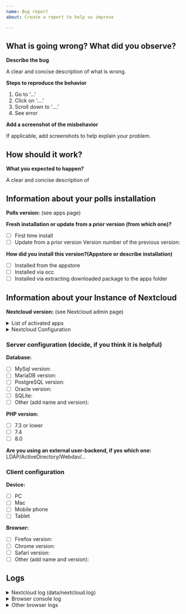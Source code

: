 ```yaml
---
name: Bug report
about: Create a report to help us improve

---
```


## What is going wrong? What did you observe?
**Describe the bug**

A clear and concise description of what is wrong.

**Steps to reproduce the behavior**
1. Go to '...'
2. Click on '....'
3. Scroll down to '....'
4. See error

**Add a screenshot of the misbehavior**

If applicable, add screenshots to help explain your problem.

## How should it work?
**What you expected to happen?**

A clear and concise description of

## Information about your polls installation
**Polls version:** (see apps page)

**Fresh installation or update from a prior version (from which one)?**
<!--
Put an x between the brackets ([x]) or check these boxes after you created the issue
-->
- [ ] First time install
- [ ] Update from a prior version
  Version number of the previous version:

**How did you install this version?(Appstore or describe installation)**
<!--
Put an x between the brackets ([x]) or check these boxes after you created the issue
-->
- [ ] Installed from the appstore
- [ ] Installed via occ
- [ ] Installed via extracting downloaded package to the apps folder

## Information about your Instance of Nextcloud
**Nextcloud version:** (see Nextcloud admin page)

<details>
<summary>List of activated apps</summary>

```
If you have access to your command line run e.g.:
sudo -u www-data php occ app:list
from within your Nextcloud installation folder
```

</details>
<details>
<summary>Nextcloud Configuration</summary>

```
If you have access to your command line run e.g.:
sudo -u www-data php occ config:list system
from within your Nextcloud installation folder

or

Insert your config.php content here
Make sure to remove all sensitive content such as passwords. (e.g. database password, passwordsalt, secret, smtp password, …)
```
</details>

### Server configuration (decide, if you think it is helpful)
<!--
You can use the Issue Template application to prefill most of the required information: https://apps.nextcloud.com/apps/issuetemplate
-->

**Database:**
- [ ] MySql version:
- [ ] MariaDB version:
- [ ] PostgreSQL version:
- [ ] Oracle version:
- [ ] SQLite:
- [ ] Other (add name and version):

**PHP version:**
- [ ] 7.3 or lower
- [ ] 7.4
- [ ] 8.0

**Are you using an external user-backend, if yes which one:** LDAP/ActiveDirectory/Webdav/...

### Client configuration
**Device:** <!-- Put an x between the brackets ([x]) or check these boxes after you created the issue -->
- [ ] PC
- [ ] Mac
- [ ] Mobile phone
- [ ] Tablet

**Browser:** <!-- Add your Browser's version and put an x between the brackets ([x]) or check these boxes after you created the issue -->

- [ ] Firefox version:
- [ ] Chrome version:
- [ ] Safari version:
- [ ] Other (add name and version):

## Logs

<details>
<summary>Nextcloud log (data/nextcloud.log)</summary>

```
Insert your Nextcloud log here
```
</details>

<details>
<summary>Browser console log</summary>

```
Insert your browser console log here
```

</details>

<details>
<summary>Other browser logs</summary>

```
Insert additional logs from your browser here
```
</details>
